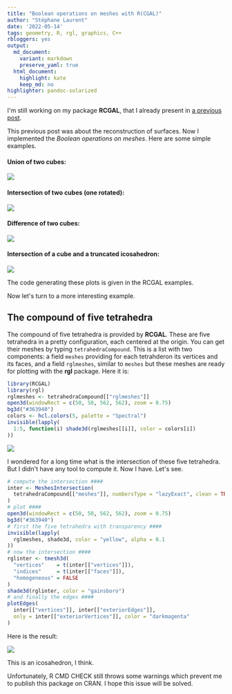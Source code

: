 ```yaml
---
title: "Boolean operations on meshes with R(CGAL)"
author: "Stéphane Laurent"
date: '2022-05-14'
tags: geometry, R, rgl, graphics, C++
rbloggers: yes
output:
  md_document:
    variant: markdown
    preserve_yaml: true
  html_document:
    highlight: kate
    keep_md: no
highlighter: pandoc-solarized
---
```


I'm still working on my package **RCGAL**, that I already present in [a
previous post](./SurfaceReconstruction.html).

This previous post was about the reconstruction of surfaces. Now I
implemented the *Boolean operations on meshes*. Here are some simple
examples.

#### Union of two cubes:

![](./figures/cubesUnion.png)

#### Intersection of two cubes (one rotated):

![](./figures/interCubeRotatedCube.gif)

#### Difference of two cubes:

![](./figures/cubesDifference.png)

#### Intersection of a cube and a truncated icosahedron:

![](./figures/cubesIntersection.png)

The code generating these plots is given in the RCGAL examples.

Now let's turn to a more interesting example.

## The compound of five tetrahedra

The compound of five tetrahedra is provided by **RCGAL**. These are five
tetrahedra in a pretty configuration, each centered at the origin. You
can get their meshes by typing `tetrahedraCompound`. This is a list with
two components: a field `meshes` providing for each tetrahderon its
vertices and its faces, and a field `rglmeshes`, similar to `meshes` but
these meshes are ready for plotting with the **rgl** package. Here it
is:

``` r
library(RCGAL)
library(rgl)
rglmeshes <- tetrahedraCompound[["rglmeshes"]]
open3d(windowRect = c(50, 50, 562, 562), zoom = 0.75)
bg3d("#363940")
colors <- hcl.colors(5, palette = "Spectral")
invisible(lapply(
  1:5, function(i) shade3d(rglmeshes[[i]], color = colors[i])
))
```

![](./figures/tetrahedraCompound.gif)

I wondered for a long time what is the intersection of these five
tetrahedra. But I didn't have any tool to compute it. Now I have. Let's
see.

``` r
# compute the intersection ####
inter <- MeshesIntersection(
  tetrahedraCompound[["meshes"]], numbersType = "lazyExact", clean = TRUE
)
# plot ####
open3d(windowRect = c(50, 50, 562, 562), zoom = 0.75)
bg3d("#363940")
# first the five tetrahedra with transparency ####
invisible(lapply(
  rglmeshes, shade3d, color = "yellow", alpha = 0.1
))
# now the intersection ####
rglinter <- tmesh3d(
  "vertices"    = t(inter[["vertices"]]),
  "indices"     = t(inter[["faces"]]),
  "homogeneous" = FALSE
)
shade3d(rglinter, color = "gainsboro")
# and finally the edges ####
plotEdges(
  inter[["vertices"]], inter[["exteriorEdges"]],
  only = inter[["exteriorVertices"]], color = "darkmagenta"
)
```

Here is the result:

![](./figures/tetrahedraCompoundIntersection.gif)

This is an icosahedron, I think.

Unfortunately, R CMD CHECK still throws some warnings which prevent me
to publish this package on CRAN. I hope this issue will be solved.
